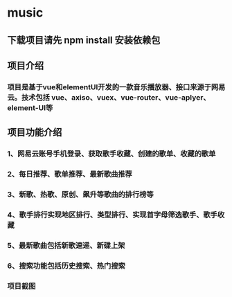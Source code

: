 # music
## 下载项目请先 npm install 安装依赖包

## 项目介绍
### 项目是基于vue和elementUI开发的一款音乐播放器、接口来源于网易云。技术包括 vue、axiso、vuex、vue-router、vue-aplyer、element-UI等

## 项目功能介绍
### 1、网易云账号手机登录、获取歌手收藏、创建的歌单、收藏的歌单
### 2、每日推荐、歌单推荐、最新歌曲推荐
### 3、新歌、热歌、原创、飙升等歌曲的排行榜等
### 4、歌手排行实现地区排行、类型排行、实现首字母筛选歌手、歌手收藏
### 5、最新歌曲包括新歌速递、新碟上架
### 6、搜索功能包括历史搜索、热门搜索

### 项目截图


